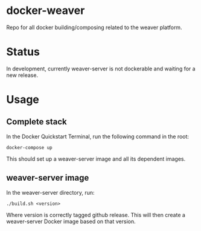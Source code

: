# docker-weaver
Repo for all docker building/composing related to the weaver platform.

# Status
In development, currently weaver-server is not dockerable and waiting for a new release.

# Usage

## Complete stack
In the Docker Quickstart Terminal, run the following command in the root:
```
docker-compose up
``` 

This should set up a weaver-server image and all its dependent images.

## weaver-server image 
In the weaver-server directory, run:
```
./build.sh <version>
``` 
Where version is correctly tagged github release. This will then create a weaver-server Docker image based on that version.

